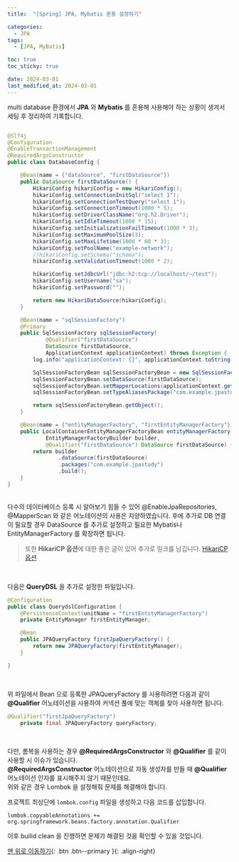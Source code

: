 ```yaml
---
title:  "[Spring] JPA, Mybatis 혼용 설정하기" 

categories:
  - JPA
tags:
  - [JPA, MyBatis]

toc: true
toc_sticky: true

date: 2024-03-01
last_modified_at: 2024-03-01
---
```


multi database 환경에서 **JPA** 와 **Mybatis** 를 혼용해 사용해야 하는 상황이 생겨서 세팅 후 정리하여 기록합니다.

```java

@Slf4j
@Configuration
@EnableTransactionManagement 
@RequiredArgsConstructor
public class DatabaseConfig {

    @Bean(name = {"dataSource", "firstDataSource"})
    public DataSource firstDataSource() {
        HikariConfig hikariConfig = new HikariConfig();
        hikariConfig.setConnectionInitSql("select 1");
        hikariConfig.setConnectionTestQuery("select 1");
        hikariConfig.setConnectionTimeout(1000 * 5);
        hikariConfig.setDriverClassName("org.h2.Driver");
        hikariConfig.setIdleTimeout(1000 * 15);
        hikariConfig.setInitializationFailTimeout(1000 * 3);
        hikariConfig.setMaximumPoolSize(3);
        hikariConfig.setMaxLifetime(1000 * 60 * 3);
        hikariConfig.setPoolName("example-network");
        //hikariConfig.setSchema("schema");
        hikariConfig.setValidationTimeout(1000 * 2);

        hikariConfig.setJdbcUrl("jdbc:h2:tcp://localhost/~/test");
        hikariConfig.setUsername("sa");
        hikariConfig.setPassword("");

        return new HikariDataSource(hikariConfig);
    }

    @Bean(name = "sqlSessionFactory")
    @Primary
    public SqlSessionFactory sqlSessionFactory(
            @Qualifier("firstDataSource")
            DataSource firstDataSource,
            ApplicationContext applicationContext) throws Exception {
        log.info("applicationContext: {}", applicationContext.toString());

        SqlSessionFactoryBean sqlSessionFactoryBean = new SqlSessionFactoryBean();
        sqlSessionFactoryBean.setDataSource(firstDataSource);
        sqlSessionFactoryBean.setMapperLocations(applicationContext.getResources("classpath:/mapper/**/*.xml"));
        sqlSessionFactoryBean.setTypeAliasesPackage("com.example.jpastudy.**.dto");

        return sqlSessionFactoryBean.getObject();
    }

    @Bean(name = {"entityManagerFactory", "firstEntityManagerFactory"})
    public LocalContainerEntityManagerFactoryBean entityManagerFactory(
            EntityManagerFactoryBuilder builder,
            @Qualifier("firstDataSource") DataSource firstDataSource) {
        return builder
                .dataSource(firstDataSource)
                .packages("com.example.jpastudy")
                .build();
    }
}
```

<br/>
다수의 데이터베이스 등록 시 알아보기 힘들 수 있어 @EnableJpaRepositories, @MapperScan 와 같은 어노테이션의 사용은 지양하였습니다.   
후에 추가로 DB 연결이 필요할 경우 DataSource 를 추가로 설정하고 필요한 Mybatis나 EntityManagerFactory 를 확장하면 됩니다.


> 또한 **HikariCP 옵션**에 대한 좋은 글이 있어 추가로 링크를 남깁니다. [HikariCP옵션](https://netmarble.engineering/hikaricp-options-optimization-for-game-server/)


<br/>

다음은 **QueryDSL** 을 추가로 설정한 파일입니다.

```java
@Configuration
public class QuerydslConfiguration {
    @PersistenceContext(unitName = "firstEntityManagerFactory")
    private EntityManager firstEntityManager;

    @Bean
    public JPAQueryFactory firstJpaQueryFactory() {
        return new JPAQueryFactory(firstEntityManager);
    }

}
```
<br/>

위 파일에서 Bean 으로 등록한 JPAQueryFactory 를 사용하려면 다음과 같이 **@Qualifier** 어노테이션을 사용하여 커넥션 풀에 맞는 객체를 찾아 사용하면 됩니다.

```java
@Qualifier("firstJpaQueryFactory")
    private final JPAQueryFactory queryFactory;
```

<br/>

다만, 롬복을 사용하는 경우 **@RequiredArgsConstructor** 와 **@Qualifier** 를 같이 사용할 시 이슈가 있습니다.  
  **@RequiredArgsConstructor** 어노테이션으로 자동 생성자를 만들 때 **@Qualifier** 어노테이션 인자를 표시해주지 않기 때문인데요.  
  위와 같은 경우 Lombok 을 설정해줘 문제를 해결해야 합니다.

  
  
프로젝트 최상단에 `lombok.config` 파일을 생성하고 다음 코드를 삽입합니다.

    lombok.copyableAnnotations += org.springframework.beans.factory.annotation.Qualifier

이후 builid clean 을 진행하면 문제가 해결된 것을 확인할 수 있을 것입니다.


[맨 위로 이동하기](#){: .btn .btn--primary }{: .align-right}
